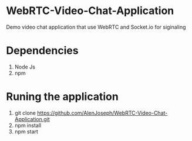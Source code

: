 # WebRTC-Video-Chat-Application
Demo video chat application that use WebRTC and Socket.io for siginaling

# Dependencies 
  1. Node Js
  2. npm

# Runing the application
 1. git clone https://github.com/AlenJoseph/WebRTC-Video-Chat-Application.git
 2. npm install
 3. npm start
 
